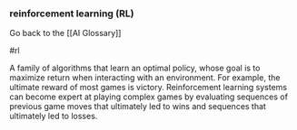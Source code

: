 ### reinforcement learning (RL)

Go back to the [[AI Glossary]]

#rl

A family of algorithms that learn an optimal policy, whose goal is to maximize return when interacting with an environment. For example, the ultimate reward of most games is victory. Reinforcement learning systems can become expert at playing complex games by evaluating sequences of previous game moves that ultimately led to wins and sequences that ultimately led to losses.

